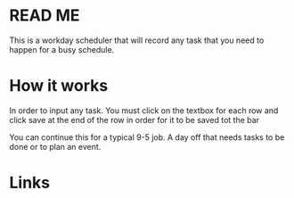 # READ ME

This is a workday scheduler that will record any task that you need to happen for a busy schedule.

# How it works

In order to input any task. You must click on the textbox for each row and click save at the end of the row in order for it to be saved tot the bar

You can continue this for a typical 9-5 job. A day off that needs tasks to be done or to plan an event.

# Links


